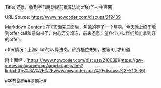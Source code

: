 Title: 还愿，收到字节跳动提前批算法岗offer了~_牛客网

URL Source: https://www.nowcoder.com/discuss/212439

Markdown Content:
在7.19面完三面后，焦急的等了一个星期，今天晚上终于收到offer call和意向书了，内心万分鸡冻，前来还愿，望各位小伙伴们都能拿到好的offer~

offer情况：上海ailab的cv算法岗，薪资档位未知，要等9月才知道

附上面经：[https://www.nowcoder.com/discuss/210036](https://gw-c.nowcoder.com/api/sparta/jump/link?link=https%3A%2F%2Fwww.nowcoder.com%2Fdiscuss%2F210036)

[#字节跳动#](https://www.nowcoder.com/enterprise/665/discussion)[#提前批#](https://www.nowcoder.com/creation/subject/60e0088aa7964253b37cd6a57a5ea2cd)
